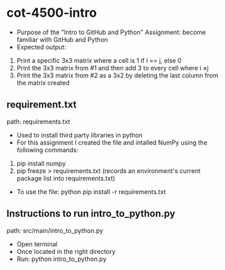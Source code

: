 # cot-4500-intro
- Purpose of the "Intro to GitHub and Python" Assignment: become familiar with GitHub and Python
- Expected output:
1. Print a specific 3x3 matrix where a cell is 1 if i == j, else 0
2. Print the 3x3 matrix from #1 and then add 3 to every cell where i ≠j
3. Print the 3x3 matrix from #2 as a 3x2 by deleting the last column from the matrix created 

## requirement.txt

path: requirements.txt

- Used to install third party libraries in python
- For this assignment I created the file and intalled NumPy using the following commands:
1. pip install numpy
2. pip freeze > requirements.txt (records an environment's current package list into requirements.txt)
- To use the file: python pip install -r requirements.txt

## Instructions to run intro_to_python.py

path: src/main/intro_to_python.py

- Open terminal
- Once located in the right directory 
- Run: python intro_to_python.py